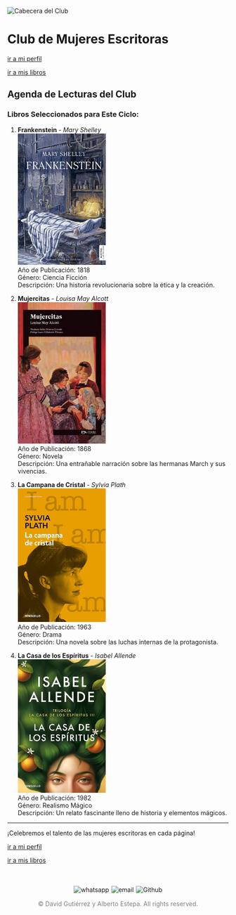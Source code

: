 ![Cabecera del Club](../../imagenes/6.Club_Mujeres_Escritoras/mujeres_escritoras.png)

# Club de Mujeres Escritoras
[ir a mi perfil](../../mi_perfil.md)

[ir a mis libros](../../03_Libros/mis_libros.md)

## Agenda de Lecturas del Club

### Libros Seleccionados para Este Ciclo:

1. **Frankenstein** - *Mary Shelley*  
   <img src="../../imagenes/Portadas_Libros/frankenstein_mary.jpg" alt="Portada de Frankenstein" width="200px">  
   Año de Publicación: 1818  
   Género: Ciencia Ficción  
   Descripción: Una historia revolucionaria sobre la ética y la creación.

2. **Mujercitas** - *Louisa May Alcott*  
   <img src="../../imagenes/Portadas_Libros/mujercitas.jpg" alt="Portada de Mujercitas" width="200px">  
   Año de Publicación: 1868  
   Género: Novela  
   Descripción: Una entrañable narración sobre las hermanas March y sus vivencias.

3. **La Campana de Cristal** - *Sylvia Plath*  
   <img src="../../imagenes/Portadas_Libros/Campana.jpg" alt="Portada de La Campana de Cristal" width="200px">  
   Año de Publicación: 1963  
   Género: Drama  
   Descripción: Una novela sobre las luchas internas de la protagonista.

4. **La Casa de los Espíritus** - *Isabel Allende*  
   <img src="../../imagenes/Portadas_Libros/allende.jpg" alt="Portada de La Casa de los Espíritus" width="200px">  
   Año de Publicación: 1982  
   Género: Realismo Mágico  
   Descripción: Un relato fascinante lleno de historia y elementos mágicos.

---

¡Celebremos el talento de las mujeres escritoras en cada página!

[ir a mi perfil](../../mi_perfil.md)

[ir a mis libros](../../03_Libros/mis_libros.md)

<div style="display: flex; justify-content: space-between; align-items: center; margin-left: 30%;margin-right: 30%;margin-top: 50px">
  <img src="../../imagenes/whatsapplogo.png" alt="whatsapp">
  <img src="../../imagenes/emaillogopng.png" alt="email" >
  <img src="../../imagenes/githublogopng.png" alt="Github">
</div>

<p style="text-align: center;color:grey; margin-top: 3%"> 
&copy David Gutiérrez y Alberto Estepa. All rights reserved.
</p>